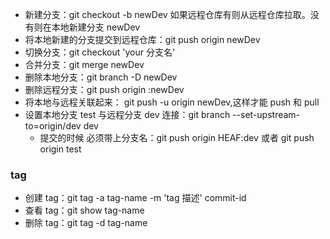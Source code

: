 - 新建分支：git checkout -b newDev 如果远程仓库有则从远程仓库拉取。没有则在本地新建分支 newDev
- 将本地新建的分支提交到远程仓库：git push origin newDev
- 切换分支：git checkout 'your 分支名'
- 合并分支：git merge newDev
- 删除本地分支：git branch -D newDev
- 删除远程分支：git push origin :newDev
- 将本地与远程关联起来： git push -u origin newDev,这样才能 push 和 pull
- 设置本地分支 test 与远程分支 dev 连接：git branch --set-upstream-to=origin/dev dev
  - 提交的时候 必须带上分支名：git push origin HEAF:dev 或者 git push origin test

### tag

- 创建 tag：git tag -a tag-name -m 'tag 描述' commit-id
- 查看 tag：git show tag-name
- 删除 tag：git tag -d tag-name
